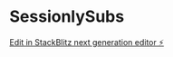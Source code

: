 # SessionlySubs

[Edit in StackBlitz next generation editor ⚡️](https://stackblitz.com/~/github.com/scoshields/SessionlySubs)